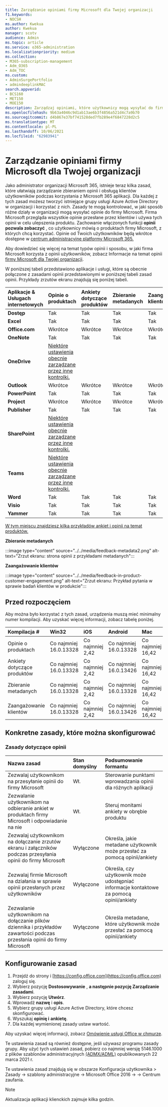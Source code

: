 ```yaml
---
title: Zarządzanie opiniami firmy Microsoft dla Twojej organizacji
f1.keywords:
- NOCSH
ms.author: Kwekua
author: Kwekua
manager: scotv
audience: Admin
ms.topic: article
ms.service: o365-administration
ms.localizationpriority: medium
ms.collection:
- M365-subscription-management
- Adm_O365
- Adm_TOC
ms.custom:
- AdminSurgePortfolio
- admindeeplinkMAC
search.appverid:
- BCS160
- MET150
- MOE150
description: Zarządzaj opiniami, które użytkownicy mogą wysyłać do firmy Microsoft na temat produktów firmy Microsoft.
ms.openlocfilehash: 9b63a4046c9d1ab13ae6b3f4856a521d4c7a9b70
ms.sourcegitcommit: d4b867e37bf741528ded7fb289e4f6847228d2c5
ms.translationtype: MT
ms.contentlocale: pl-PL
ms.lasthandoff: 10/06/2021
ms.locfileid: "62983941"
---
```

# <a name="manage-microsoft-feedback-for-your-organization"></a>Zarządzanie opiniami firmy Microsoft dla Twojej organizacji

Jako administrator organizacji Microsoft 365, istnieje teraz kilka zasad, które ułatwiają zarządzanie zbieraniem opinii i obsługą klientów użytkowników podczas korzystania z Microsoft 365 aplikacji. Dla każdej z tych zasad możesz tworzyć istniejące grupy usługi Azure Active Directory w organizacji i korzystać z nich. Zasady te mogą kontrolować, w jaki sposób różne działy w organizacji mogą wysyłać opinie do firmy Microsoft. Firma Microsoft przegląda wszystkie opinie przesłane przez klientów i używa tych opinii w celu ulepszenia produktu. Zachowanie włączonych funkcji **opinii pozwala zobaczyć** , co użytkownicy mówią o produktach firmy Microsoft, z których chcą korzystać. Opinie od Twoich użytkowników będą wkrótce dostępne w <a href="https://go.microsoft.com/fwlink/p/?linkid=2024339" target="_blank">centrum administracyjne platformy Microsoft 365.</a>

Aby dowiedzieć się więcej na temat typów opinii i sposobu, w jaki firma Microsoft korzysta z opinii użytkowników, zobacz Informacje na temat opinii [firmy Microsoft dla Twojej organizacji](../misc/feedback-user-control.md).

W poniższej tabeli przedstawiono aplikacje i usługi, które są obecnie połączone z zasadami opinii przedstawionymi w poniższej tabeli zasad opinii. Przykłady zrzutów ekranu znajdują się poniżej tabeli.

|**Aplikacje & Usługach internetowych**|**Opinie o produktach** <br> |**Ankiety dotyczące produktów** <br> |**Zbieranie metadanych** <br> |**Zaangażowanie klientów** <br> |
|:-----|:-----|:-----|:-----|:-----|
|**Dostęp**|Tak|Tak|Tak|Tak|
|**Excel**|Tak|Tak|Tak|Tak|
|**Office.com**|Wkrótce|Wkrótce|Wkrótce|Wkrótce|
|**OneNote**|Tak|Tak|Tak|Tak|
|**OneDrive**|[Niektóre ustawienia obecnie zarządzane przez inne kontrolki.](/onedrive/disable-contact-support-send-feedback)||||
|**Outlook**|Wkrótce|Wkrótce|Wkrótce|Wkrótce|
|**PowerPoint**|Tak|Tak|Tak|Tak|
|**Project**|Wkrótce|Wkrótce|Wkrótce|Wkrótce|
|**Publisher**|Tak|Tak|Tak|Tak|
|**SharePoint**|[Niektóre ustawienia obecnie zarządzane przez inne kontrolki.](/powershell/module/sharepoint-online/set-spotenant)||||
|**Teams**|[Niektóre ustawienia obecnie zarządzane przez inne kontrolki.](/microsoftteams/manage-feedback-policies-in-teams)||||
|**Word**|Tak|Tak|Tak|Tak|
|**Visio**|Tak|Tak|Tak|Tak|
|**Yammer**|Tak|Tak|Tak|Tak|

[W tym miejscu znajdziesz kilka przykładów ankiet i opinii na temat produktów.](/microsoft-365/admin/misc/feedback-user-control#in-product-surveys)

**Zbieranie metadanych**

:::image type="content" source="../../media/feedback-metadata2.png" alt-text="Zrzut ekranu: strona opinii z przykładami metadanych":::

**Zaangażowanie klientów**

:::image type="content" source="../../media/feedback-in-product-customer-engagement.png" alt-text="Zrzut ekranu: Przykład pytania w sprawie badań klientów w produkcie":::

## <a name="before-you-begin"></a>Przed rozpoczęciem

Aby można było korzystać z tych zasad, urządzenia muszą mieć minimalny numer kompilacji. Aby uzyskać więcej informacji, zobacz tabelę poniżej.

|**Kompilacja #**|**Win32**|**iOS**|**Android**|**Mac**|**Web**|
|:-----|:-----|:-----|:-----|:-----|:-----|
|Opinie o produktach|Co najmniej 16.0.13328|Co najmniej 2,42|Co najmniej 16.0.13328|Co najmniej 16,42|Publicznie dostępne|
|Ankiety dotyczące produktów|Co najmniej 16.0.13328|Co najmniej 2,42|Co najmniej 16.0.13426|Co najmniej 16,42|Oczekujące na rozłożenie|
|Zbieranie metadanych|Co najmniej 16.0.13328|Co najmniej 2,42|Co najmniej 16.0.13328|Co najmniej 16,42|Publicznie dostępne|
|Zaangażowanie klientów|Co najmniej 16.0.13328|Co najmniej 2,42|Co najmniej 16.0.13426|Co najmniej 16,42|Oczekujące na rozłożenie|

## <a name="specific-policies-you-can-configure"></a>Konkretne zasady, które można skonfigurować

### <a name="feedback-policies"></a>Zasady dotyczące opinii

|**Nazwa zasad**|**Stan domyślny**|**Podsumowanie formantu**|
|:-----|:-----|:-----|
|Zezwalaj użytkownikom na przesyłanie opinii do firmy Microsoft|Wł.|Sterowanie punktami wprowadzania opinii dla różnych aplikacji|
|Zezwalanie użytkownikom na odbieranie ankiet w produktach firmy Microsoft i odpowiadanie na nie|Wł.|Steruj monitami ankiety w obrębie produktu|
|Zezwalaj użytkownikom na dołączanie zrzutów ekranu i załączników podczas przesyłania opinii do firmy Microsoft|Wyłączone|Określa, jakie metadane użytkownik może przesłać za pomocą opinii/ankiety|
|Zezwalaj firmie Microsoft na działania w sprawie opinii przesłanych przez użytkowników|Wyłączone|Określa, czy użytkownik może udostępniać informacje kontaktowe za pomocą opinii/ankiety|
|Zezwalanie użytkownikom na dołączanie plików dziennika i przykładów zawartości podczas przesłania opinii do firmy Microsoft|Wyłączone|Określa metadane, które użytkownik może przesłać za pomocą opinii/ankiety|

## <a name="configure-policies"></a>Konfigurowanie zasad

1. Przejdź do strony i [https://config.office.com](https://config.office.com) zaloguj się.
1. Wybierz pozycję **Dostosowywanie** , **a następnie pozycję Zarządzanie zasadami**.
1. Wybierz pozycję **Utwórz**.
1. Wprowadź **nazwę** i **opis**.
1. Wybierz grupy usługi Azure Active Directory, które chcesz skonfigurować.
1. Wyszukaj **opinię i** **ankietę**.
1. Dla każdej wymienionej zasady ustaw wartość.

Aby uzyskać więcej informacji, zobacz [Omówienie usługi Office w chmurze](/deployoffice/overview-office-cloud-policy-service).

Te ustawienia zasad są również dostępne, jeśli używasz programu zasady grupy. Aby użyć tych ustawień zasad, pobierz co najmniej wersję 5146.1000 z plików szablonów administracyjnych [(ADMX/ADML)](https://www.microsoft.com/download/details.aspx?id=49030) opublikowanych 22 marca 2021 r.

Te ustawienia zasad znajdują się w obszarze Konfiguracja użytkownika > Zasady -> szablony administracyjne -> Microsoft Office 2016 -> -> Centrum zaufania.

> [!NOTE]
> Aktualizacja aplikacji klienckich zajmuje kilka godzin.
